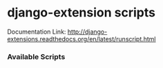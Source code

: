 # django-extension scripts

Documentation Link:
http://django-extensions.readthedocs.org/en/latest/runscript.html

### Available Scripts

